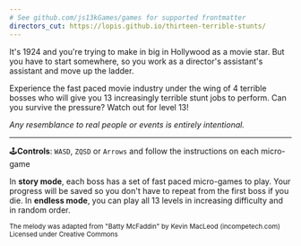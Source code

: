 ```yaml
---
# See github.com/js13kGames/games for supported frontmatter
directors_cut: https://lopis.github.io/thirteen-terrible-stunts/
---
```

It's 1924 and you're trying to make in big in Hollywood as a movie star. But you have to start somewhere, so you work as a director's assistant's assistant and move up the ladder.

Experience the fast paced movie industry under the wing of 4 terrible bosses who will give you 13 increasingly terrible stunt jobs to perform. Can you survive the pressure? Watch out for level 13!

*Any resemblance to real people or events is entirely intentional.*

---

🕹**Controls**: `WASD`, `ZQSD` or `Arrows` and follow the instructions on each micro-game

In **story mode**, each boss has a set of fast paced micro-games to play. Your progress will be saved so you don't have to repeat from the first boss if you die.
In **endless mode**, you can play all 13 levels in increasing difficulty and in random order.

<sub>The melody was adapted from "Batty McFaddin" by Kevin MacLeod (incompetech.com) Licensed under Creative Commons<sub>